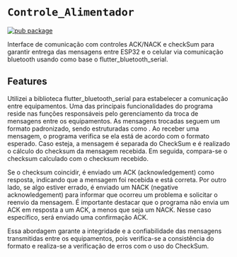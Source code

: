 
# `Controle_Alimentador`

[![pub package](https://img.shields.io/pub/v/flutter_bluetooth_serial.svg)](https://pub.dartlang.org/packages/flutter_bluetooth_serial)

Interface de comunicação com controles ACK/NACK e checkSum para garantir entrega das mensagens entre ESP32 e o celular via comunicação bluetooth usando como base o flutter_bluetooth_serial.


## Features
Utilizei a biblioteca flutter_bluetooth_serial para estabelecer a comunicação entre equipamentos. Uma das principais funcionalidades do programa reside nas funções responsáveis pelo gerenciamento da troca de mensagens entre os equipamentos. As mensagens trocadas seguem um formato padronizado, sendo estruturadas como <mensagem-CheckSum>. Ao receber uma mensagem, o programa verifica se ela está de acordo com o formato esperado. Caso esteja, a mensagem é separada do CheckSum e é realizado o cálculo do checksum da mensagem recebida. Em seguida, compara-se o checksum calculado com o checksum recebido.

Se o checksum coincidir, é enviado um ACK (acknowledgement) como resposta, indicando que a mensagem foi recebida e está correta. Por outro lado, se algo estiver errado, é enviado um NACK (negative acknowledgement) para informar que ocorreu um problema e solicitar o reenvio da mensagem. É importante destacar que o programa não envia um ACK em resposta a um ACK, a menos que seja um NACK. Nesse caso específico, será enviado uma confirmação ACK.

Essa abordagem garante a integridade e a confiabilidade das mensagens transmitidas entre os equipamentos, pois verifica-se a consistência do formato e realiza-se a verificação de erros com o uso do CheckSum.

